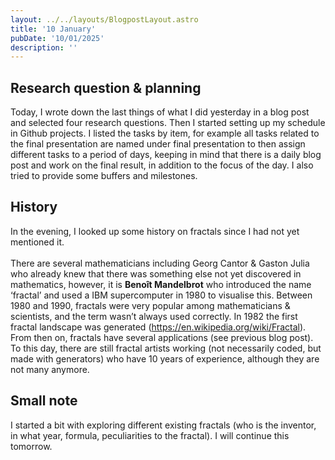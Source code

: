 ```yaml
---
layout: ../../layouts/BlogpostLayout.astro
title: '10 January'
pubDate: '10/01/2025'
description: ''
---
```

## Research question & planning
Today, I wrote down the last things of what I did yesterday in a blog post and selected four research questions. Then I started setting up my schedule in Github projects. I listed the tasks by item, for example all tasks related to the final presentation are named under final presentation to then assign different tasks to a period of days, keeping in mind that there is a daily blog post and work on the final result, in addition to the focus of the day. I also tried to provide some buffers and milestones.

## History
In the evening, I looked up some history on fractals since I had not yet mentioned it.
\
\
There are several mathematicians including Georg Cantor & Gaston Julia who already knew that there was something else not yet discovered in mathematics, however, it is **Benoît Mandelbrot** who introduced the name ‘fractal’ and used a IBM supercomputer in 1980 to visualise this. Between 1980 and 1990, fractals were very popular among mathematicians & scientists, and the term wasn’t always used correctly. In 1982 the first fractal landscape was generated (https://en.wikipedia.org/wiki/Fractal). From then on, fractals have several applications (see previous blog post). To this day, there are still fractal artists working (not necessarily coded, but made with generators) who have 10 years of experience, although they are not many anymore. 

## Small note
I started a bit with exploring different existing fractals (who is the inventor, in what year, formula, peculiarities to the fractal). I will continue this tomorrow.